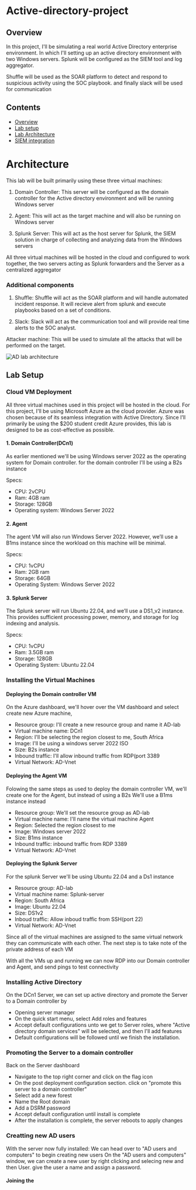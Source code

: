 # Active-directory-project
## Overview
In this project, I'll be simulating a real world Active Directory enterprise environment. In which I'll setting up an active directory environment with two Windows servers. Splunk will be configured as the SIEM tool and log aggregator.

Shuffle will be used as the SOAR platform to detect and respond to suspicious activity using the SOC playbook. and finally slack will be used for communication

## Contents 
- [Overview](#Overview)
- [Lab setup](#Lab-setup)
- [Lab Architecture](#Architecture)
- [SIEM integration](#SIEM-integration)


# Architecture
This lab will be built primarily using these three virtual machines:

1. Domain Controller:
This server will be configured as the domain controller for the Active directory environment and will be running Windows server

2. Agent:
This will act as the target machine and will also be running on Windows server

3. Splunk Server:
This will act as the host server for Splunk, the SIEM solution in charge of collecting and analyzing data from the Windows servers

All three virtual machines will be hosted in the cloud and configured to work together, the two servers acting as Splunk forwarders and the Server as a centralized aggregator

### Additional components
1. Shuffle: Shuffle  will act as the SOAR platform and will handle automated incident response. It will recieve alert from splunk and execute playbooks based on a set of conditions.

2. Slack: Slack will act as the communication tool and will provide real time alerts to the SOC analyst.

Attacker machine:
This will be used to simulate all the attacks that will be performed on the target.

![AD lab architecture](https://github.com/user-attachments/assets/31f8a90a-8fb1-4115-be75-7d7f0679e3e2)

## Lab Setup
### Cloud VM Deployment
All three virtual machines used in this project will be hosted in the cloud. For this project, I'll be using Microsoft Azure as the cloud provider. Azure was chosen because of its seamless integration with Active Directory. Since I’ll primarily be using the $200 student credit Azure provides, this lab is designed to be as cost-effective as possible.

#### 1. Domain Controller(DCn1)
As earlier mentioned we'll be using Windows server 2022 as the operating system for Domain controller. for the domain controller I'll be using a B2s instance

Specs:
- CPU: 2vCPU
- Ram: 4GB ram
- Storage: 128GB
- Operating system: Windows Server 2022

#### 2. Agent
The agent VM will also run Windows Server 2022. However, we’ll use a B1ms instance since the workload on this machine will be minimal.

Specs:
- CPU: 1vCPU
- Ram: 2GB ram
- Storage: 64GB
- Operating System: Windows Server 2022

#### 3. Splunk Server
The Splunk server will run Ubuntu 22.04, and we’ll use a DS1_v2 instance. This provides sufficient processing power, memory, and storage for log indexing and analysis.

Specs:
- CPU: 1vCPU
- Ram: 3.5GB ram
- Storage: 128GB
- Operating System: Ubuntu 22.04

### Installing the Virtual Machines

#### Deploying the Domain controller VM
On the Azure dashboard, we'll hover over the VM dashboard and select create new Azure machine,  
- Resource group: I'll create a new resource group and name it AD-lab
- Virtual machine name:  DCn1
- Region: I'll be selecting the region closest to me, South Africa
- Image: I'll be using a windows server 2022 ISO
- Size: B2s instance
- Inbound traffic: I'll allow inbound traffic from RDP(port 3389
- Virtual Network: AD-Vnet

#### Deploying the Agent VM
Folowing the same steps as used to deploy the domain controller VM, we'll create one for the Agent, but instead of using a B2s We'll use a B1ms instance instead
- Resource group: We'll set the resource group as AD-lab
- Virtual machine name: I'll name the virtual machine Agent
- Region: Selected the region closest to me
- Image: Windows server 2022 
- Size: B1ms instance
- Inbound traffic: inbound traffic from RDP 3389
- Virtual Network: AD-Vnet

#### Deploying the Splunk Server
For the splunk Server we'll be using Ubuntu 22.04 and a Ds1 instance
- Resource group: AD-lab
- Virtual machine name: Splunk-server
- Region: South Africa
- Image: Ubuntu 22.04
- Size: DS1v2
- Inboud traffic: Allow inboud traffic from SSH(port 22)
- Virtual Network: AD-Vnet

Since all of the virtual machines are assigned to the same virtual network they can communicate with each other.
The next step is to take note of the private address of each VM

With all the VMs up and running we can now RDP into our Domain controller and Agent, and send pings to test connectivity


### Installing Active Directory
On the DCn1 Server, we can set up active directory and promote the Server to a Domain controller by 
- Opening server manager
- On the quick start menu, select Add roles and features
- Accept default configurations unto we get to Server roles, where "Active directory domain services" will be selected, and then I'll add features
- Default configurations will be followed until we finish the installation. 

### Promoting the Server to a domain controller
Back on the Server dashboard
- Navigate to the top right corner and click on the flag icon 
- On the post deployment configuration section. click on "promote this server to a domain controller"
- Select add a new forest
- Name the Root domain
- Add a DSRM password
- Accept default configuration until install is complete
- After the installation is complete, the server reboots to apply changes

### Creatting new AD users
With the server now fully installed:
We can head over to "AD users and computers" to begin creating new users
On the "AD users and computers" window, we can create a new user by right clicking and selecing new and then User. give the user a name and assign a password.

#### Joining the 
